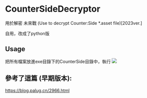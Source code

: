 # CounterSideDecryptor
用於解密 未來戰 (Use to decrypt Counter:Side *.asset file)[2023ver.]

自用，改成了python版

## Usage
把所有檔案放進exe目錄下的CounterSide目錄中，執行
![](https://user-images.githubusercontent.com/33422418/215161524-ef317b01-1fdc-4fae-815c-967faf1dff12.png)


## 參考了這篇 (早期版本):
https://blog.palug.cn/2966.html
